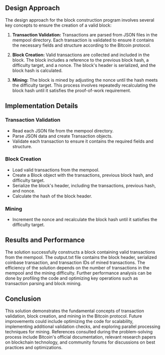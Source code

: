 

## Design Approach
The design approach for the block construction program involves several key concepts to ensure the creation of a valid block:

1. **Transaction Validation:** Transactions are parsed from JSON files in the mempool directory. Each transaction is validated to ensure it contains the necessary fields and structure according to the Bitcoin protocol.

2. **Block Creation:** Valid transactions are collected and included in the block. The block includes a reference to the previous block hash, a difficulty target, and a nonce. The block's header is serialized, and the block hash is calculated.

3. **Mining:** The block is mined by adjusting the nonce until the hash meets the difficulty target. This process involves repeatedly recalculating the block hash until it satisfies the proof-of-work requirement.

## Implementation Details
### Transaction Validation
- Read each JSON file from the mempool directory.
- Parse JSON data and create Transaction objects.
- Validate each transaction to ensure it contains the required fields and structure.

### Block Creation
- Load valid transactions from the mempool.
- Create a Block object with the transactions, previous block hash, and difficulty target.
- Serialize the block's header, including the transactions, previous hash, and nonce.
- Calculate the hash of the block header.

### Mining
- Increment the nonce and recalculate the block hash until it satisfies the difficulty target.

## Results and Performance
The solution successfully constructs a block containing valid transactions from the mempool. The output.txt file contains the block header, serialized coinbase transaction, and transaction IDs of mined transactions. The efficiency of the solution depends on the number of transactions in the mempool and the mining difficulty. Further performance analysis can be done by profiling the code and optimizing key operations such as transaction parsing and block mining.

## Conclusion
This solution demonstrates the fundamental concepts of transaction validation, block creation, and mining in the Bitcoin protocol. Future improvements could include optimizing the code for scalability, implementing additional validation checks, and exploring parallel processing techniques for mining. References consulted during the problem-solving process include Bitcoin's official documentation, relevant research papers on blockchain technology, and community forums for discussions on best practices and optimizations.
